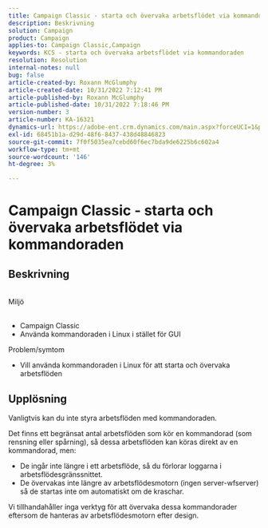 ```yaml
---
title: Campaign Classic - starta och övervaka arbetsflödet via kommandoraden
description: Beskrivning
solution: Campaign
product: Campaign
applies-to: Campaign Classic,Campaign
keywords: KCS - starta och övervaka arbetsflödet via kommandoraden
resolution: Resolution
internal-notes: null
bug: false
article-created-by: Roxann McGlumphy
article-created-date: 10/31/2022 7:12:41 PM
article-published-by: Roxann McGlumphy
article-published-date: 10/31/2022 7:18:46 PM
version-number: 3
article-number: KA-16321
dynamics-url: https://adobe-ent.crm.dynamics.com/main.aspx?forceUCI=1&pagetype=entityrecord&etn=knowledgearticle&id=598f48f9-4f59-ed11-9561-6045bd006e5a
exl-id: 68451b1a-d29d-48f6-8437-438d48846823
source-git-commit: 7f0f5035ea7cebd60f6ec7bda9de6225b6c602a4
workflow-type: tm+mt
source-wordcount: '146'
ht-degree: 3%

---
```


# Campaign Classic - starta och övervaka arbetsflödet via kommandoraden

## Beskrivning

<br>Miljö<br><br>
- Campaign Classic
- Använda kommandoraden i Linux i stället för GUI

Problem/symtom
- Vill använda kommandoraden i Linux för att starta och övervaka arbetsflöden



## Upplösning


Vanligtvis kan du inte styra arbetsflöden med kommandoraden.

Det finns ett begränsat antal arbetsflöden som kör en kommandorad (som rensning eller spårning), så dessa arbetsflöden kan köras direkt av en kommandorad, men:

- De ingår inte längre i ett arbetsflöde, så du förlorar loggarna i arbetsflödesgränssnittet.
- De övervakas inte längre av arbetsflödesmotorn (ingen server-wfserver) så de startas inte om automatiskt om de kraschar.


Vi tillhandahåller inga verktyg för att övervaka dessa kommandorader eftersom de hanteras av arbetsflödesmotorn efter design.
